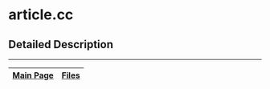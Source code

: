 # article.cc #



## Detailed Description ##




---
| [Main Page](Doxygen.md) | [Files](Doxygen_files.md) |
|:------------------------|:--------------------------|